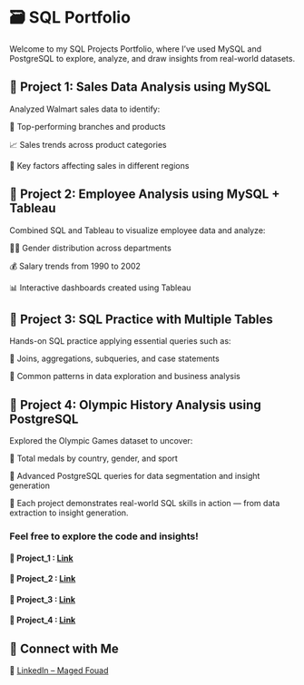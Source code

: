 # 🗃️ **SQL Portfolio**
Welcome to my SQL Projects Portfolio, where I’ve used MySQL and PostgreSQL to explore, analyze, and draw insights from real-world datasets.

## 📌 **Project 1: Sales Data Analysis using MySQL**
Analyzed Walmart sales data to identify:

🏬 Top-performing branches and products

📈 Sales trends across product categories

🎯 Key factors affecting sales in different regions

## 📌 **Project 2: Employee Analysis using MySQL + Tableau**
Combined SQL and Tableau to visualize employee data and analyze:

👩‍💼 Gender distribution across departments

💰 Salary trends from 1990 to 2002

📊 Interactive dashboards created using Tableau

## 📌 **Project 3: SQL Practice with Multiple Tables**
Hands-on SQL practice applying essential queries such as:

🔗 Joins, aggregations, subqueries, and case statements

🎯 Common patterns in data exploration and business analysis

## 📌 **Project 4: Olympic History Analysis using PostgreSQL**
Explored the Olympic Games dataset to uncover:

🥇 Total medals by country, gender, and sport

🧠 Advanced PostgreSQL queries for data segmentation and insight generation

📂 Each project demonstrates real-world SQL skills in action — from data extraction to insight generation.

### Feel free to explore the code and insights!
#### 🔗 Project_1 : [Link](https://github.com/Maged325/SQL-Portfolio/tree/main/Project_1)
#### 🔗 Project_2 : [Link](https://github.com/Maged325/SQL-Portfolio/tree/main/Project_2)
#### 🔗 Project_3 : [Link](https://github.com/Maged325/SQL-Portfolio/tree/main/Project_3)
#### 🔗 Project_4 : [Link](https://github.com/Maged325/SQL-Portfolio/tree/main/Project_4)

## 🤝 **Connect with Me**
🔗 [LinkedIn – Maged Fouad](https://www.linkedin.com/in/mfouadmohamed325/)
